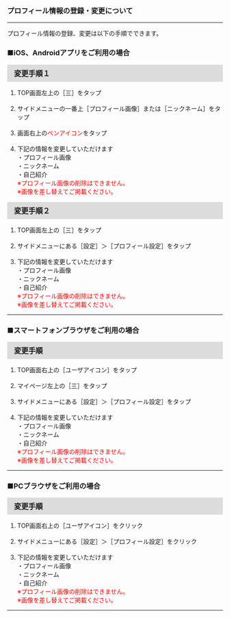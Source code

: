 <h3>プロフィール情報の登録・変更について</h3>

<hr>

プロフィール情報の登録、変更は以下の手順でできます。

<h3>■iOS、Androidアプリをご利用の場合</h3>

<div style="padding: 7px 15px; margin-top: 15px; margin-bottom: 15px; border: 1px solid #dcdcdc; background-color: #dcdcdc; font-size: 120%">
<strong>変更手順１</strong>
</div>

<ol>
<li>TOP画面左上の［三］をタップ</li>
<br>
<li>サイドメニューの一番上［プロフィール画像］または［ニックネーム］をタップ</li>
<br>
<li>画面右上の<font color="#ff0000">ペンアイコン</font>をタップ</li>
<br>
<li>下記の情報を変更していただけます<br>
・プロフィール画像<br>
・ニックネーム<br>
・自己紹介<br>
<font color="#ff0000">※プロフィール画像の削除はできません。<br>
※画像を差し替えてご掲載ください。</font></li>
</ol>

<div style="padding: 7px 15px; margin-top: 15px; margin-bottom: 15px; border: 1px solid #dcdcdc; background-color: #dcdcdc; font-size: 120%">
<strong>変更手順２</strong>
</div>

<ol>
<li>TOP画面左上の［三］をタップ</li>
<br>
<li>サイドメニューにある［設定］＞［プロフィール設定］をタップ</li>
<br>
<li>下記の情報を変更していただけます<br>
・プロフィール画像<br>
・ニックネーム<br>
・自己紹介<br>
<font color="#ff0000">※プロフィール画像の削除はできません。<br>
※画像を差し替えてご掲載ください。</font></li>
</ol>

<hr>

<h3>■スマートフォンブラウザをご利用の場合</h3>

<div style="padding: 7px 15px; margin-top: 15px; margin-bottom: 15px; border: 1px solid #dcdcdc; background-color: #dcdcdc; font-size: 120%">
<strong>変更手順</strong>
</div>

<ol>
<li>TOP画面右上の［ユーザアイコン］をタップ</li>
<br>
<li>マイページ左上の［三］をタップ</li>
<br>
<li>サイドメニューにある［設定］＞［プロフィール設定］をタップ<br>
<br>
<li>下記の情報を変更していただけます<br>
・プロフィール画像<br>
・ニックネーム<br>
・自己紹介<br>
<font color="#ff0000">※プロフィール画像の削除はできません。<br>
※画像を差し替えてご掲載ください。</font></li>
</ol>

<hr>

<h3>■PCブラウザをご利用の場合</h3>

<div style="padding: 7px 15px; margin-top: 15px; margin-bottom: 15px; border: 1px solid #dcdcdc; background-color: #dcdcdc; font-size: 120%">
<strong>変更手順</strong>
</div>

<ol>
<li>TOP画面右上の［ユーザアイコン］をクリック</li>
<br>
<li>サイドメニューにある［設定］＞［プロフィール設定］をクリック</li>
<br>
<li>下記の情報を変更していただけます<br>
・プロフィール画像<br>
・ニックネーム<br>
・自己紹介<br>
<font color="#ff0000">※プロフィール画像の削除はできません。<br>
※画像を差し替えてご掲載ください。</font></li>
</ol>

<hr>